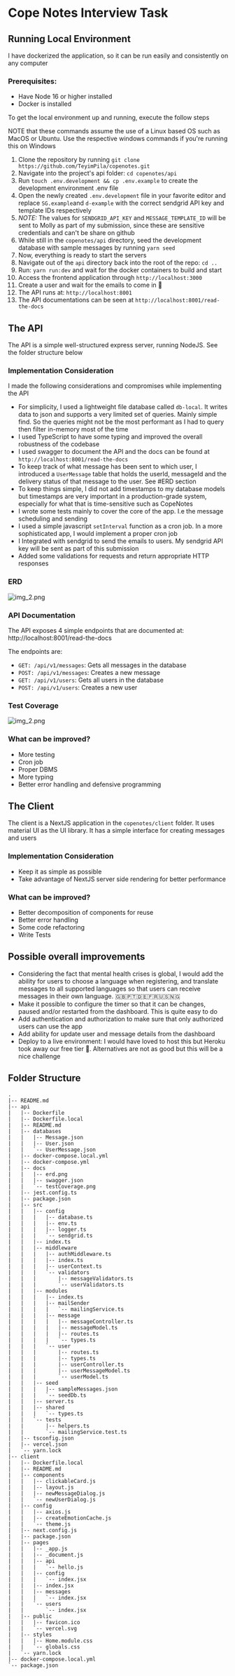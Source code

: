 # Cope Notes Interview Task

## Running Local Environment
I have dockerized the application, so it can be run easily and consistently on any computer

### Prerequisites:
- Have Node 16 or higher installed
- Docker is installed

To get the local environment up and running, execute the follow steps

NOTE that these commands assume the use of a Linux based OS such as MacOS or Ubuntu. Use the respective windows commands if you're running this on Windows
1. Clone the repository by running `git clone https://github.com/TeyimPila/copenotes.git`
2. Navigate into the project's api folder: `cd copenotes/api`
3. Run `touch .env.development && cp .env.example` to create the development environment .env file
4. Open the newly created `.env.development` file in your favorite editor and replace `SG.example`and `d-example` with the correct sendgrid API key and template IDs respectively
5. *NOTE:* The values for `SENDGRID_API_KEY` and `MESSAGE_TEMPLATE_ID` will be sent to Molly as part of my submission, since these are sensitive credentials and can't be share on github
6. While still in the `copenotes/api` directory, seed the development database with sample messages by running `yarn seed`
7. Now, everything is ready to start the servers
8. Navigate out of the `api` directory back into the root of the repo: `cd ..`
9. Run: `yarn run:dev` and wait for the docker containers to build and start
10. Access the frontend application through `http://localhost:3000`
11. Create a user and wait for the emails to come in 🙂
12. The API runs at: `http://localhost:8001`
13. The API documentations can be seen at `http://localhost:8001/read-the-docs`

## The API
The API is a simple well-structured express server, running NodeJS. See the folder structure below
### Implementation Consideration
I made the following considerations and compromises while implementing the API
- For simplicity, I used a lightweight file database called `db-local`. It writes data to json and supports a very limited set of queries. Mainly simple find. So the queries might not be the most performant as I had to query then filter in-memory most of the time
- I used TypeScript to have some typing and improved the overall robustness of the codebase
- I used swagger to document the API and the docs can be found at `http://localhost:8001/read-the-docs`
- To keep track of what message has been sent to which user, I introduced a `UserMessage` table that holds the userId, messageId and the delivery status of that message to the user. See #ERD section
- To keep things simple, I did not add timestamps to my database models but timestamps are very important in a production-grade system, especially for what that is time-sensitive such as CopeNotes
- I wrote some tests mainly to cover the core of the app. I.e the message scheduling and sending
- I used a simple javascript `setInterval` function as a cron job. In a more sophisticated app, I would implement a proper cron job
- I Integrated with sendgrid to send the emails to users. My sendgrid API key will be sent as part of this submission
- Added some validations for requests and return appropriate HTTP responses

### ERD
![img_2.png](api/docs/erd.png)

### API Documentation
The API exposes 4 simple endpoints that are documented at: http://localhost:8001/read-the-docs

The endpoints are:

- `GET: /api/v1/messages`: Gets all messages in the database
- `POST: /api/v1/messages`: Creates a new message
- `GET: /api/v1/users`: Gets all users in the database
- `POST: /api/v1/users`: Creates a new user

### Test Coverage
![img_2.png](api/docs/testCoverage.png)

### What can be improved?
- More testing
- Cron job
- Proper DBMS
- More typing
- Better error handling and defensive programming

## The Client
The client is a NextJS application in the `copenotes/client` folder. It uses material UI as the UI library. It has a simple interface for creating messages and users

### Implementation Consideration
- Keep it as simple as possible
- Take advantage of NextJS server side rendering for better performance

### What can be improved?
- Better decomposition of components for reuse
- Better error handling
- Some code refactoring
- Write Tests

## Possible overall improvements
- Considering the fact that mental health crises is global, I would add the ability for users to choose a language when registering, and translate messages to all supported languages so that users can receive messages in their own language. 🇬🇧🇵🇹🇩🇪🇫🇷🇺🇸🇳🇬
- Make it possible to configure the timer so that it can be changes, paused and/or restarted from the dashboard. This is quite easy to do
- Add authentication and authorization to make sure that only authorized users can use the app
- Add ability for update user and message details from the dashboard
- Deploy to a live environment: I would have loved to host this but Heroku took away our free tier 🥲. Alternatives are not as good but this will be a nice challenge

## Folder Structure
```text
.
|-- README.md
|-- api
|   |-- Dockerfile
|   |-- Dockerfile.local
|   |-- README.md
|   |-- databases
|   |   |-- Message.json
|   |   |-- User.json
|   |   `-- UserMessage.json
|   |-- docker-compose.local.yml
|   |-- docker-compose.yml
|   |-- docs
|   |   |-- erd.png
|   |   |-- swagger.json
|   |   `-- testCoverage.png
|   |-- jest.config.ts
|   |-- package.json
|   |-- src
|   |   |-- config
|   |   |   |-- database.ts
|   |   |   |-- env.ts
|   |   |   |-- logger.ts
|   |   |   `-- sendgrid.ts
|   |   |-- index.ts
|   |   |-- middleware
|   |   |   |-- authMiddleware.ts
|   |   |   |-- index.ts
|   |   |   |-- userContext.ts
|   |   |   `-- validators
|   |   |       |-- messageValidators.ts
|   |   |       `-- userValidators.ts
|   |   |-- modules
|   |   |   |-- index.ts
|   |   |   |-- mailSender
|   |   |   |   `-- mailingService.ts
|   |   |   |-- message
|   |   |   |   |-- messageController.ts
|   |   |   |   |-- messageModel.ts
|   |   |   |   |-- routes.ts
|   |   |   |   `-- types.ts
|   |   |   `-- user
|   |   |       |-- routes.ts
|   |   |       |-- types.ts
|   |   |       |-- userController.ts
|   |   |       |-- userMessageModel.ts
|   |   |       `-- userModel.ts
|   |   |-- seed
|   |   |   |-- sampleMessages.json
|   |   |   `-- seedDb.ts
|   |   |-- server.ts
|   |   |-- shared
|   |   |   `-- types.ts
|   |   `-- tests
|   |       |-- helpers.ts
|   |       `-- mailingService.test.ts
|   |-- tsconfig.json
|   |-- vercel.json
|   `-- yarn.lock
|-- client
|   |-- Dockerfile.local
|   |-- README.md
|   |-- components
|   |   |-- clickableCard.js
|   |   |-- layout.js
|   |   |-- newMessageDialog.js
|   |   `-- newUserDialog.js
|   |-- config
|   |   |-- axios.js
|   |   |-- createEmotionCache.js
|   |   `-- theme.js
|   |-- next.config.js
|   |-- package.json
|   |-- pages
|   |   |-- _app.js
|   |   |-- _document.js
|   |   |-- api
|   |   |   `-- hello.js
|   |   |-- config
|   |   |   `-- index.jsx
|   |   |-- index.jsx
|   |   |-- messages
|   |   |   `-- index.jsx
|   |   `-- users
|   |       `-- index.jsx
|   |-- public
|   |   |-- favicon.ico
|   |   `-- vercel.svg
|   |-- styles
|   |   |-- Home.module.css
|   |   `-- globals.css
|   `-- yarn.lock
|-- docker-compose.local.yml
`-- package.json

```